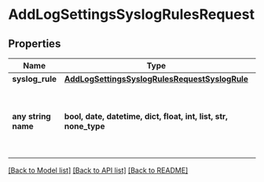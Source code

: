 # AddLogSettingsSyslogRulesRequest


## Properties
Name | Type | Description | Notes
------------ | ------------- | ------------- | -------------
**syslog_rule** | [**AddLogSettingsSyslogRulesRequestSyslogRule**](AddLogSettingsSyslogRulesRequestSyslogRule.md) |  | 
**any string name** | **bool, date, datetime, dict, float, int, list, str, none_type** | any string name can be used but the value must be the correct type | [optional]

[[Back to Model list]](../README.md#documentation-for-models) [[Back to API list]](../README.md#documentation-for-api-endpoints) [[Back to README]](../README.md)


